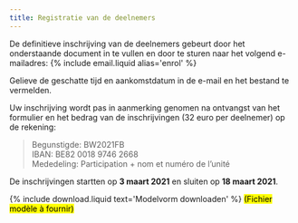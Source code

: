 ```yaml
---
title: Registratie van de deelnemers
---
```

De definitieve inschrijving van de deelnemers gebeurt door het onderstaande document in te vullen en door te sturen naar het volgend e-mailadres:
{% include email.liquid alias='enrol' %}

Gelieve de geschatte tijd en aankomstdatum in de e-mail en het bestand te vermelden.

Uw inschrijving wordt pas in aanmerking genomen na ontvangst van het formulier en het bedrag van de inschrijvingen
(32 euro per deelnemer) op de rekening:

> Begunstigde: BW2021FB  
> IBAN: BE82 0018 9746 2668  
> Mededeling: Participation + nom et numéro de l’unité

De inschrijvingen startten op **3 maart 2021** en sluiten op **18 maart 2021**.

{% include download.liquid text='Modelvorm downloaden' %}
<mark>(Fichier modèle à fournir)</mark>
